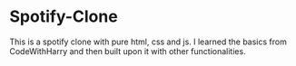 # Spotify-Clone

This is a spotify clone with pure html, css and js. I learned the basics from CodeWithHarry and then built upon it with other functionalities.
